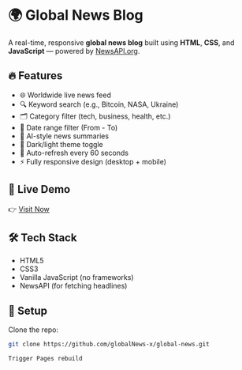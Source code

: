 # 🌍 Global News Blog

A real-time, responsive **global news blog** built using **HTML**, **CSS**, and **JavaScript** — powered by [NewsAPI.org](https://newsapi.org/).

## 🔥 Features
- 🌐 Worldwide live news feed
- 🔍 Keyword search (e.g., Bitcoin, NASA, Ukraine)
- 🗂️ Category filter (tech, business, health, etc.)
- 📅 Date range filter (From - To)
- 🧠 AI-style news summaries
- 🌙 Dark/light theme toggle
- 🔄 Auto-refresh every 60 seconds
- ⚡ Fully responsive design (desktop + mobile)

## 📡 Live Demo
👉 [Visit Now](https://globalnews-x.github.io/global-news/)

## 🛠️ Tech Stack
- HTML5
- CSS3
- Vanilla JavaScript (no frameworks)
- NewsAPI (for fetching headlines)

## 📂 Setup
Clone the repo:
```bash
git clone https://github.com/globalNews-x/global-news.git

Trigger Pages rebuild
